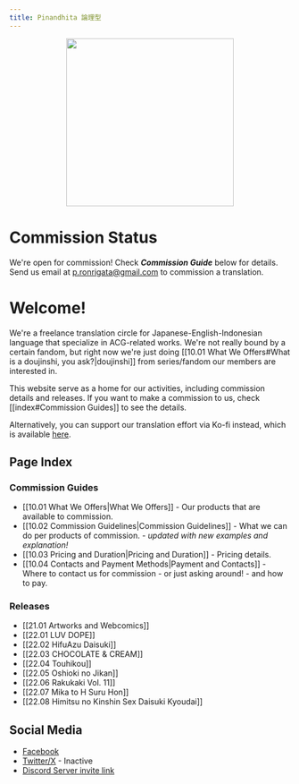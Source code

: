 ```yaml
---
title: Pinandhita 論理型
---
```

<p align="center"> <a>
<img src="https://pinandhitaronrigata.my.id/00-Meta/02-Attachments/logo-v2.png" width="300"/>
</a> </p>

# Commission Status

We're open for commission! Check ***Commission Guide*** below for details. Send us email at p.ronrigata@gmail.com to commission a translation.

# Welcome!

We're a freelance translation circle for Japanese-English-Indonesian language that specialize in ACG-related works. We're not really bound by a certain fandom, but right now we're just doing [[10.01 What We Offers#What is a doujinshi, you ask?|doujinshi]] from series/fandom our members are interested in.

This website serve as a home for our activities, including commission details and releases. If you want to make a commission to us, check [[index#Commission Guides]] to see the details.

Alternatively, you can support our translation effort via Ko-fi instead, which is available [here](https://ko-fi.com/pronrigata).

## Page Index

### Commission Guides

- [[10.01 What We Offers|What We Offers]] - Our products that are available to commission.
- [[10.02 Commission Guidelines|Commission Guidelines]] - What we can do per products of commission. - *updated with new examples and explanation!*
- [[10.03 Pricing and Duration|Pricing and Duration]] - Pricing details.
- [[10.04 Contacts and Payment Methods|Payment and Contacts]] - Where to contact us for commission - or just asking around! - and how to pay.

### Releases

- [[21.01 Artworks and Webcomics]]
- [[22.01 LUV DOPE]]
- [[22.02 HifuAzu Daisuki]]
- [[22.03 CHOCOLATE & CREAM]]
- [[22.04 Touhikou]]
- [[22.05 Oshioki no Jikan]]
- [[22.06 Rakukaki Vol. 11]]
- [[22.07 Mika to H Suru Hon]]
- [[22.08 Himitsu no Kinshin Sex Daisuki Kyoudai]]

## Social Media

- [Facebook](https://www.facebook.com/pinandhita.ronrigata/)
- [Twitter/X](https://twitter.com/p_ronrigata) - Inactive
- [Discord Server invite link](https://discord.gg/SCCQDAx7h8)